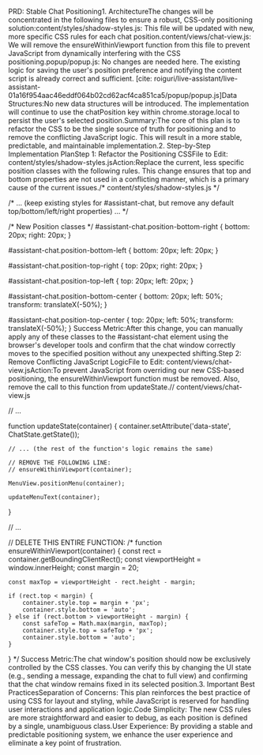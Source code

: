 PRD: Stable Chat Positioning1. ArchitectureThe changes will be concentrated in the following files to ensure a robust, CSS-only positioning solution:content/styles/shadow-styles.js: This file will be updated with new, more specific CSS rules for each chat position.content/views/chat-view.js: We will remove the ensureWithinViewport function from this file to prevent JavaScript from dynamically interfering with the CSS positioning.popup/popup.js: No changes are needed here. The existing logic for saving the user's position preference and notifying the content script is already correct and sufficient. [cite: roiguri/live-assistant/live-assistant-01a16f954aac46eddf064b02cd62acf4ca851ca5/popup/popup.js]Data Structures:No new data structures will be introduced. The implementation will continue to use the chatPosition key within chrome.storage.local to persist the user's selected position.Summary:The core of this plan is to refactor the CSS to be the single source of truth for positioning and to remove the conflicting JavaScript logic. This will result in a more stable, predictable, and maintainable implementation.2. Step-by-Step Implementation PlanStep 1: Refactor the Positioning CSSFile to Edit: content/styles/shadow-styles.jsAction:Replace the current, less specific position classes with the following rules. This change ensures that top and bottom properties are not used in a conflicting manner, which is a primary cause of the current issues./* content/styles/shadow-styles.js */

/* ... (keep existing styles for #assistant-chat, but remove any default top/bottom/left/right properties) ... */

/* New Position classes */
#assistant-chat.position-bottom-right {
  bottom: 20px;
  right: 20px;
}

#assistant-chat.position-bottom-left {
  bottom: 20px;
  left: 20px;
}

#assistant-chat.position-top-right {
  top: 20px;
  right: 20px;
}

#assistant-chat.position-top-left {
  top: 20px;
  left: 20px;
}

#assistant-chat.position-bottom-center {
  bottom: 20px;
  left: 50%;
  transform: translateX(-50%);
}

#assistant-chat.position-top-center {
  top: 20px;
  left: 50%;
  transform: translateX(-50%);
}
Success Metric:After this change, you can manually apply any of these classes to the #assistant-chat element using the browser's developer tools and confirm that the chat window correctly moves to the specified position without any unexpected shifting.Step 2: Remove Conflicting JavaScript LogicFile to Edit: content/views/chat-view.jsAction:To prevent JavaScript from overriding our new CSS-based positioning, the ensureWithinViewport function must be removed. Also, remove the call to this function from updateState.// content/views/chat-view.js

// ...

function updateState(container) {
    container.setAttribute('data-state', ChatState.getState());
    
    // ... (the rest of the function's logic remains the same)
    
    // REMOVE THE FOLLOWING LINE:
    // ensureWithinViewport(container);

    MenuView.positionMenu(container);
    
    updateMenuText(container);
}

// ...

// DELETE THIS ENTIRE FUNCTION:
/*
function ensureWithinViewport(container) {
    const rect = container.getBoundingClientRect();
    const viewportHeight = window.innerHeight;
    const margin = 20;

    const maxTop = viewportHeight - rect.height - margin;
    
    if (rect.top < margin) {
        container.style.top = margin + 'px';
        container.style.bottom = 'auto';
    } else if (rect.bottom > viewportHeight - margin) {
        const safeTop = Math.max(margin, maxTop);
        container.style.top = safeTop + 'px';
        container.style.bottom = 'auto';
    }
}
*/
Success Metric:The chat window's position should now be exclusively controlled by the CSS classes. You can verify this by changing the UI state (e.g., sending a message, expanding the chat to full view) and confirming that the chat window remains fixed in its selected position.3. Important Best PracticesSeparation of Concerns: This plan reinforces the best practice of using CSS for layout and styling, while JavaScript is reserved for handling user interactions and application logic.Code Simplicity: The new CSS rules are more straightforward and easier to debug, as each position is defined by a single, unambiguous class.User Experience: By providing a stable and predictable positioning system, we enhance the user experience and eliminate a key point of frustration.